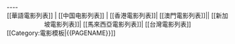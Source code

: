 <br clear="all">
----
<center>
<!--[[Template:中国电影]][[Template:香港电影]][[Template:台湾电影]][[Template:美国电影]][[Template:法国电影]]应该一同修改-->[[華語電影列表]] | [[中国电影列表]] | [[香港電影列表]]| [[澳門電影列表]]|| [[新加坡電影列表]]| [[馬來西亞電影列表]]| [[台灣電影列表]]
</center>
<noinclude>[[Category:電影模板|{{PAGENAME}}]]</noinclude>